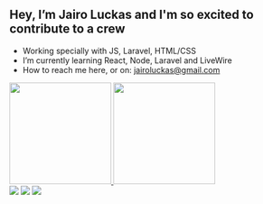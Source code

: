 ## Hey, I’m Jairo Luckas and I'm so excited to contribute to a crew
- Working specially with JS, Laravel, HTML/CSS
- I’m currently learning React, Node, Laravel and LiveWire
- How to reach me here, or on: jairoluckas@gmail.com

<div>
  <a href="https://github.com/J-Luckas"/>
  <img height="180em" src="https://github-readme-stats.vercel.app/api?username=J-Luckas&show_owner=true&show_icons=true&theme=github_dark&include_all_commits=true&count_private=true"/>
  <img height="180em" src="https://github-readme-stats.vercel.app/api/top-langs/?username=J-Luckas&layout=compact&langs_count=16&theme=github_dark"/>
</div>

<div>
   <a href="mailto:jairoluckas@gmail.com"><img src="https://img.shields.io/badge/Gmail-D14836?style=for-the-badge&logo=gmail&logoColor=white" target-"_blank"></a>
  <a href="https://www.facebook.com/jairoluckas/" target="_blank"><img src="https://img.shields.io/badge/Facebook-1877F2?style=for-the-badge&logo=facebook&logoColor=white" target="_blank"></a>
  <a href="https://www.linkedin.com/in/jairo-luckas/" target="_blank"><img src="https://img.shields.io/badge/LinkedIn-0077B5?style=for-the-badge&logo=linkedin&logoColor=white" target="_blank"></a>
</div>
